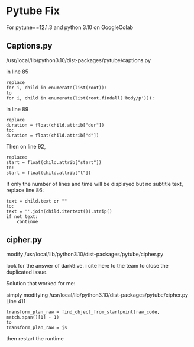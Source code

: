 # Pytube Fix
For pytune==12.1.3 and python 3.10 on GoogleColab


## Captions.py
/usr/local/lib/python3.10/dist-packages/pytube/captions.py

in line 85
```
replace 
for i, child in enumerate(list(root)):
to 
for i, child in enumerate(list(root.findall('body/p'))):
```

in line 89
```
replace 
duration = float(child.attrib["dur"])
to:
duration = float(child.attrib["d"])
```

Then on line 92, 
```
replace:
start = float(child.attrib["start"])
to:
start = float(child.attrib["t"])
```

If only the number of lines and time will be displayed but no subtitle text, replace line 86:
```
text = child.text or ""
to:
text = ''.join(child.itertext()).strip()
if not text:
    continue
```

## cipher.py
modify /usr/local/lib/python3.10/dist-packages/pytube/cipher.py

look for the answer of dark9ive. i cite here to the team to close the duplicated issue.

Solution that worked for me:

simply modifying /usr/local/lib/python3.10/dist-packages/pytube/cipher.py
Line 411
```
transform_plan_raw = find_object_from_startpoint(raw_code, match.span()[1] - 1)
to
transform_plan_raw = js
```
then restart the runtime
